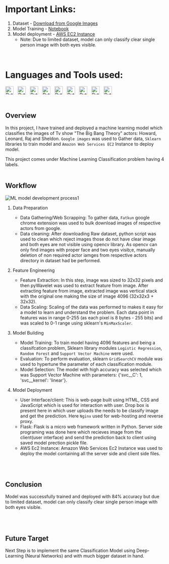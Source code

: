 # Important Links:
1. Dataset - [Download from Google Images](https://github.com/RishabhkmrRK/Actors_image_classification_using_sklearn_with_EC2_model_deployment/tree/main/dataset/images)
2. Model Training - [Notebook](https://github.com/RishabhkmrRK/Actors_image_classification_using_sklearn_with_EC2_model_deployment/blob/main/model_training.ipynb)
3. Model deployment - [AWS EC2 Instance](http://ec2-52-66-249-90.ap-south-1.compute.amazonaws.com)
    * Note: Due to limited dataset, model can only classify clear single person image with both eyes visible.

<br />

# Languages and Tools used:
[<img align="left" alt="Python" width="26px" src="https://cdn.jsdelivr.net/gh/devicons/devicon/icons/jupyter/jupyter-original-wordmark.svg" style="padding-right:10px;"/>](https://jupyter.org/ "Jupyter Notebook")
[<img align="left" alt="Python" width="26px" src="https://cdn.jsdelivr.net/gh/devicons/devicon/icons/opencv/opencv-original.svg" style="padding-right:10px;"/>](https://opencv.org/ "OpenCV")
[<img align="left" alt="Python" width="26px" src="https://cdn.jsdelivr.net/gh/devicons/devicon/icons/python/python-original.svg" style="padding-right:10px;" />](https://www.python.org/ "Python")
[<img align="left" alt="Python" width="26px" src="https://cdn.jsdelivr.net/gh/devicons/devicon/icons/flask/flask-original.svg" style="padding-right:10px;"/>](https://flask.palletsprojects.com/en/2.1.x/ "Flask")
[<img align="left" alt="Python" width="26px" src="https://cdn.jsdelivr.net/gh/devicons/devicon/icons/nginx/nginx-original.svg" style="padding-right:10px;" />](https://www.nginx.com/ "Nginx")
[<img align="left" alt="Python" width="26px" src="https://cdn.jsdelivr.net/gh/devicons/devicon/icons/html5/html5-original.svg" style="padding-right:10px;"/>](https://www.w3schools.com/tags/att_download.asp "HTML")
[<img align="left" alt="Python" width="26px" src="https://cdn.jsdelivr.net/gh/devicons/devicon/icons/css3/css3-original.svg" style="padding-right:10px;"/>](https://developer.mozilla.org/en-US/docs/Web/CSS "CSS")
[<img align="left" alt="Python" width="26px" src="https://cdn.jsdelivr.net/gh/devicons/devicon/icons/javascript/javascript-original.svg" style="padding-right:10px;"/>](https://www.javascript.com/ "JavaScript")
[<img align="left" alt="Python" width="26px" src="https://cdn.jsdelivr.net/gh/devicons/devicon/icons/amazonwebservices/amazonwebservices-original.svg" style="padding-right:10px;" />](https://aws.amazon.com/ "AWS")

<br />
<br />
<br />


## Overview
In this project, I have trained and deployed a machine learning model which classifies the images of Tv show "The Big Bang Theory" actors: Howard, Leonard, Raj and Sheldon. `Google images` was used to Gather data, `Sklearn` libraries to train model and `Amazon Web Services EC2` Instance to deploy model. 

This project comes under Machine Learning Classification problem having 4 labels.
<br />
<br />

## Workflow 
![ML model development process1](https://user-images.githubusercontent.com/30430757/176646092-196499ac-c780-4414-9c35-1e9f87ac3778.jpeg)


1. Data Preparation
    * Data Gathering/Web Scrapping: To gather data, `Fatkun` google chrome extension was used to bulk download images of respective actors from google.
    * Data cleaning: After downloading Raw dataset, python script was used to clean which reject images those do not have clear image and both eyes are not visible using opencv library. As opencv can only find images with proper face and two eyes visib;e, manually deletion of non required actor iamges from respective actors directory in dataset had be performed.

2. Feature Engineering
    * Feature Extraction: In this step, image was sized to 32x32 pixels and then pyWavelet was used to extract feature from image. After extracting feature from image, extracted image was vertical stack with the original one making the size of image 4096 (32x32x3 + 32x32).
    * Data Scaling: Scaling of the data was performed to makes it easy for a model to learn and understand the problem. Each data point in features was in range 0-255 (as each pixel is 8 bytes - 255 bits) and was scaled to 0-1 range using sklearn's `MinMaxScaler`.

3. Model Building
    * Model Training: To train model having 4096 features and being a classifcation problem, Sklearn library modules `Logistic Regression`, `Random Forest` and `Support Vector Machine` were used.
    * Evaluation: To perform evaluation, sklearn `GridSearchCV` module was used to hypertune the parameter of each classification module.
    * Model Selection: The model with high accuracy  was selected which was Support Vector Machine with parameters: {'svc__C': 1, 'svc__kernel': 'linear'}.

4. Model Deployment
    * User Interface/client: This is web-page built using HTML, CSS and JavaScript which is used for interaction with user. Drop box is present here in which user uploads the needs to be classify image and get the prediction. Here `Nginx` used for web-hosting and reverse proxy.
    * Flask: Flask is a micro web framework written in Python. Server side programing was done here which recieves image from the client(user interface) and send the prediction back to client using saved model prection pickle file.    
    * AWS Ec2 Instance: Amazon Web Services Ec2 Instance was used to deploy the model containing all the server side and client side files.

<br />
<br />

## Conclusion

Model was successfully trained and deployed with 84% accuracy but due to limited dataset, model can only classify clear single person image with both eyes visible.

<br />
<br />

## Future Target
Next Step is to implement the same Classification Model using Deep-Learning (Neural Networks) and with much bigger dataset in hand.